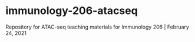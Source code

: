# immunology-206-atacseq
Repository for ATAC-seq teaching materials for Immunology 206 | February 24, 2021
